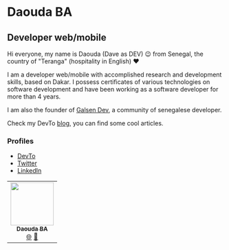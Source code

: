 # Daouda BA

## Developer web/mobile

Hi everyone, my name is Daouda (Dave as DEV) 😉 from Senegal, the country of "Teranga" (hospitality in English) ❤

I am a developer web/mobile with accomplished research and development skills, based on Dakar. I possess certificates of various technologies on software development and have been working as a software developer for more than 4 years.

I am also the founder of [Galsen Dev](https://www.liinks.co/galsendev221), a community of senegalese developer.

Check my DevTo [blog](https://dev.to/daoodaba975), you can find some cool articles.

### Profiles

* [DevTo]
* [Twitter]
* [LinkedIn]

[DevTo]: https://dev.to/daoodaba975
[Twitter]: https://twitter.com/daoodaba975
[LinkedIn]: https://www.linkedin.com/in/daoodaba975


<table>
  <tr>
    <td align="center">
        <a href="https://github.com/daoodaba975">
            <img src="https://avatars3.githubusercontent.com/u/46088908?s=460&u=3e30cc712628571c8675d1c8584d9dbaa9fc623f&v=4" width="100px;" alt=""/>
            <br/>
            <sub><b>Daouda BA</b></sub>
        </a>
            <br/>
        <a href="https://daoodaba975.netlify.com" title="Website">🌐</a>
        <a href="mailto:daoodaba975@outlook.com" title="Mail">📩</a>
    </td>
  </tr>
</table>